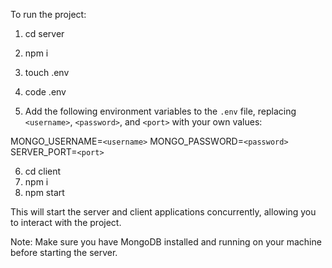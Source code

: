 To run the project:

1. cd server
2. npm i
3. touch .env
4. code .env

5. Add the following environment variables to the `.env` file, replacing `<username>`, `<password>`, and `<port>` with your own values:

MONGO_USERNAME=`<username>`
MONGO_PASSWORD=`<password>`
SERVER_PORT=`<port>`

6. cd client
7. npm i
8. npm start

This will start the server and client applications concurrently, allowing you to interact with the project.

Note: Make sure you have MongoDB installed and running on your machine before starting the server.
